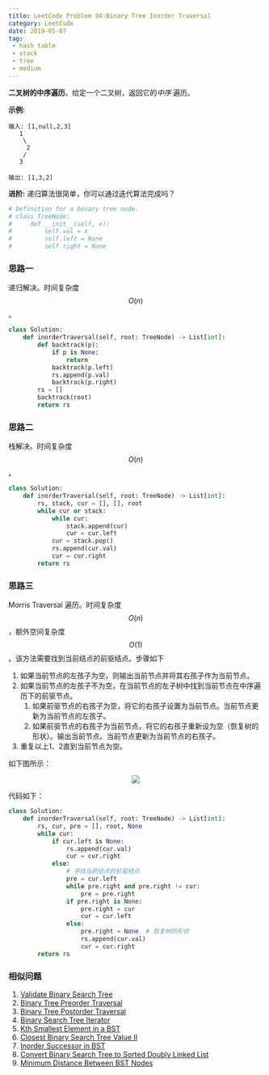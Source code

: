 ```yaml
---
title: LeetCode Problem 94-Binary Tree Inorder Traversal
category: LeetCode
date: 2019-05-07
tag:
 - hash table
 - stack
 - tree
 - medium
---
```


**二叉树的中序遍历**。给定一个二叉树，返回它的*中序* 遍历。

**示例:**

```
输入: [1,null,2,3]
   1
    \
     2
    /
   3

输出: [1,3,2]
```

**进阶:** 递归算法很简单，你可以通过迭代算法完成吗？

<!-- more -->

```python
# Definition for a binary tree node.
# class TreeNode:
#     def __init__(self, x):
#         self.val = x
#         self.left = None
#         self.right = None
```

### 思路一

递归解决。时间复杂度 $$O(n)$$。

```python
class Solution:
    def inorderTraversal(self, root: TreeNode) -> List[int]:
        def backtrack(p):
            if p is None:
                return
            backtrack(p.left)
            rs.append(p.val)
            backtrack(p.right)
        rs = []
        backtrack(root)
        return rs
```

### 思路二

栈解决。时间复杂度 $$O(n)$$。

```python
class Solution:
    def inorderTraversal(self, root: TreeNode) -> List[int]:
        rs, stack, cur = [], [], root
        while cur or stack:
            while cur:
                stack.append(cur)
                cur = cur.left
            cur = stack.pop()
            rs.append(cur.val)
            cur = cur.right
        return rs
```

### 思路三

Morris Traversal 遍历。时间复杂度 $$O(n)$$，额外空间复杂度 $$O(1)$$。该方法需要找到当前结点的前驱结点。步骤如下

1. 如果当前节点的左孩子为空，则输出当前节点并将其右孩子作为当前节点。
2. 如果当前节点的左孩子不为空，在当前节点的左子树中找到当前节点在中序遍历下的前驱节点。
   1. 如果前驱节点的右孩子为空，将它的右孩子设置为当前节点。当前节点更新为当前节点的左孩子。
   2. 如果前驱节点的右孩子为当前节点，将它的右孩子重新设为空（恢复树的形状）。输出当前节点。当前节点更新为当前节点的右孩子。
3. 重复以上1、2直到当前节点为空。

如下图所示：

<center><img src="https://wendell-1251760226.cos.ap-beijing.myqcloud.com/2019-05-07-090610.jpg" /></center>

代码如下：

```python
class Solution:
    def inorderTraversal(self, root: TreeNode) -> List[int]:
        rs, cur, pre = [], root, None
        while cur:
            if cur.left is None:
                rs.append(cur.val)
                cur = cur.right
            else:
                # 寻找当前结点的前驱结点
                pre = cur.left
                while pre.right and pre.right != cur:
                    pre = pre.right
                if pre.right is None:
                    pre.right = cur
                    cur = cur.left
                else:
                    pre.right = None  # 恢复树的形状
                    rs.append(cur.val)
                    cur = cur.right
        return rs
```

### 相似问题

1. [Validate Binary Search Tree](https://leetcode.com/problems/validate-binary-search-tree/)
2. [Binary Tree Preorder Traversal](https://leetcode.com/problems/binary-tree-preorder-traversal/)
3. [Binary Tree Postorder Traversal](https://leetcode.com/problems/binary-tree-postorder-traversal/)
4. [Binary Search Tree Iterator](https://leetcode.com/problems/binary-search-tree-iterator/)
5. [Kth Smallest Element in a BST](https://leetcode.com/problems/kth-smallest-element-in-a-bst/)
6. [Closest Binary Search Tree Value II](https://leetcode.com/problems/closest-binary-search-tree-value-ii/)
7. [Inorder Successor in BST](https://leetcode.com/problems/inorder-successor-in-bst/)
8. [Convert Binary Search Tree to Sorted Doubly Linked List](https://leetcode.com/problems/convert-binary-search-tree-to-sorted-doubly-linked-list/)
9. [Minimum Distance Between BST Nodes](https://leetcode.com/problems/minimum-distance-between-bst-nodes/)